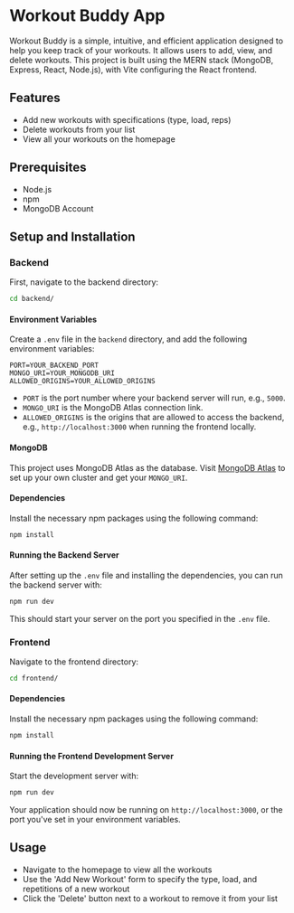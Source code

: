 # Workout Buddy App

Workout Buddy is a simple, intuitive, and efficient application designed to help you keep track of your workouts. It allows users to add, view, and delete workouts. This project is built using the MERN stack (MongoDB, Express, React, Node.js), with Vite configuring the React frontend.

## Features

- Add new workouts with specifications (type, load, reps)
- Delete workouts from your list
- View all your workouts on the homepage

## Prerequisites

- Node.js
- npm
- MongoDB Account

## Setup and Installation

### Backend

First, navigate to the backend directory:

```bash
cd backend/
```

#### Environment Variables

Create a `.env` file in the `backend` directory, and add the following environment variables:

```
PORT=YOUR_BACKEND_PORT
MONGO_URI=YOUR_MONGODB_URI
ALLOWED_ORIGINS=YOUR_ALLOWED_ORIGINS
```

- `PORT` is the port number where your backend server will run, e.g., `5000`.
- `MONGO_URI` is the MongoDB Atlas connection link.
- `ALLOWED_ORIGINS` is the origins that are allowed to access the backend, e.g., `http://localhost:3000` when running the frontend locally.

#### MongoDB

This project uses MongoDB Atlas as the database. Visit [MongoDB Atlas](https://www.mongodb.com/atlas/database) to set up your own cluster and get your `MONGO_URI`.

#### Dependencies

Install the necessary npm packages using the following command:

```bash
npm install
```

#### Running the Backend Server

After setting up the `.env` file and installing the dependencies, you can run the backend server with:

```bash
npm run dev
```

This should start your server on the port you specified in the `.env` file.

### Frontend

Navigate to the frontend directory:

```bash
cd frontend/
```

#### Dependencies

Install the necessary npm packages using the following command:

```bash
npm install
```

#### Running the Frontend Development Server

Start the development server with:

```bash
npm run dev
```

Your application should now be running on `http://localhost:3000`, or the port you've set in your environment variables.

## Usage

- Navigate to the homepage to view all the workouts
- Use the 'Add New Workout' form to specify the type, load, and repetitions of a new workout
- Click the 'Delete' button next to a workout to remove it from your list